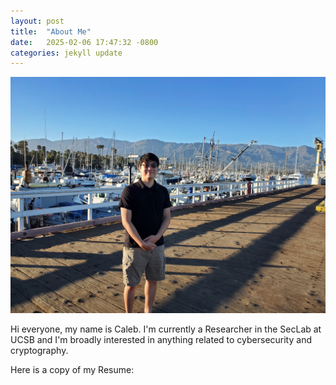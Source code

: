 ```yaml
---
layout: post
title:  "About Me"
date:   2025-02-06 17:47:32 -0800
categories: jekyll update
---
```

![Alt text](/assets/pfp.jpg)

Hi everyone, my name is Caleb. I'm currently a Researcher in the SecLab at UCSB and I'm broadly interested in anything related to cybersecurity and cryptography.

Here is a copy of my Resume:
<object data="/assets/Resume.pdf" width="1000" height="1000" type='application/pdf'></object>
